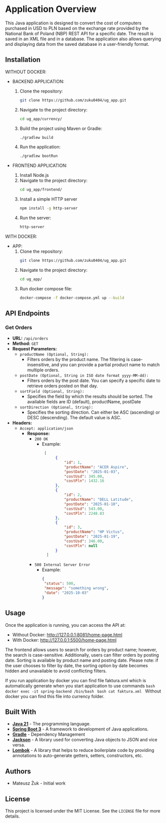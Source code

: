 # Application Overview

This Java application is designed to convert the cost of computers purchased in USD to PLN based on the exchange rate provided by the National Bank of Poland (NBP) REST API for a specific date. The result is saved in an XML file and in a database. The application also allows querying and displaying data from the saved database in a user-friendly format.

## Installation

WITHOUT DOCKER:
* BACKEND APPLICATION:
    1. Clone the repository:
        ```bash
        git clone https://github.com/zuku0404/ug_app.git
        ```
    2. Navigate to the project directory:
        ```bash
        cd ug_app/currency/
        ```
    3. Build the project using Maven or Gradle:
        ```bash
        ./gradlew build
        ```
    4. Run the application:
        ```bash
        ./gradlew bootRun
        ```

* FRONTEND  APPLICATION:
    1. Install Node.js 
    2. Navigate to the project directory:
        ```bash
        cd ug_app/frontend/
        ```
    3. Install a simple HTTP server
        ```bash
        npm install -g http-server
        ```
    4. Run the server:
        ```bash
        http-server
        ```

WITH DOCKER:
* APP:
    1. Clone the repository:
        ```bash
        git clone https://github.com/zuku0404/ug_app.git
        ```
    2. Navigate to the project directory:
        ```bash
        cd ug_app/
        ```
    3. Run docker compose file:
        ```bash
        docker-compose -f docker-compose.yml up --build
        ```

## API Endpoints

### Get Orders

- **URL:** `/api/orders`
- **Method:** `GET`
- **Request Parameters:**
    - `productName (Optional, String):`
        * Filters orders by the product name. The filtering is case-insensitive, and you can provide a partial product name to match multiple orders.
    - `postDate (Optional, String in ISO date format yyyy-MM-dd):`
        * Filters orders by the post date. You can specify a specific date to retrieve orders posted on that day.
    - `sortField (Optional, String):`
        * Specifies the field by which the results should be sorted. The available fields are ID (default), productName, postDate
    - `sortDirection (Optional, String):`
        * Specifies the sorting direction. Can either be ASC (ascending) or DESC (descending). The default value is ASC.
- **Headers:**
    - `Accept: application/json`
      - **Response:**
          - `200 OK`
            * Example:
              ```json
               [
                    {
                        "id": 1,
                        "productName": "ACER Aspire",
                        "postDate": "2025-01-03",
                        "costUsd": 345.00,
                        "costPln": 1432.16
                    },
                    {
                        "id": 2,
                        "productName": "DELL Latitude",
                        "postDate": "2025-01-10",
                        "costUsd": 543.00,
                        "costPln": 2248.83
                    },
                    {
                        "id": 3,
                        "productName": "HP Victus",
                        "postDate": "2025-01-19",
                        "costUsd": 346.00,
                        "costPln": null
                    }
                ]
              ```
          - `500 Internal Server Error`
            * Example:
              ```json
              {
               "status": 500,
               "message": "something wrong",
               "date": "2025-10-03"
              }
              ```
## Usage

Once the application is running, you can access the API at:
* Without Docker: http://127.0.0.1:8081/home-page.html
* With Docker: http://127.0.0.1:5500/home-page.html

The frontend allows users to search for orders by product name; however, the search is case-sensitive. Additionally, users can filter orders by posting date. Sorting is available by product name and posting date.
Please note: if the user chooses to filter by date, the sorting option by date becomes hidden and unavailable to avoid conflicting filters.

If you run application by docker you can find file faktura.xml which is automatically generate when you start application to use commands 
        ```bash
            docker exec -it spring-backend /bin/bash
        ```
        ```bash
            cat faktura.xml
        ```
Without docker you can find this file into currency folder.

## Built With

- **[Java 21](https://openjdk.org/projects/jdk/21/)** - The programming language.
- **[Spring Boot 3](https://spring.io/projects/spring-boot)** - A framework to development of Java applications.
- **[Gradle](https://gradle.org/)** - Dependency Management
- **[Jackson](https://github.com/FasterXML/jackson)** - A library used for converting Java objects to JSON and vice versa.
- **[Lombok](https://projectlombok.org/)** - A library that helps to reduce boilerplate code by providing annotations to auto-generate getters, setters, constructors, etc.

## Authors
* Mateusz Żuk - Initial work

## License
This project is licensed under the MIT License. See the `LICENSE` file for more details.

